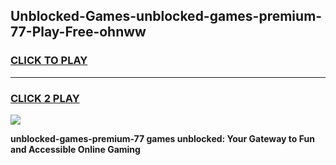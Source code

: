 
## Unblocked-Games-unblocked-games-premium-77-Play-Free-ohnww
<h3>
<a href="https://premium76.site?title=unblocked-games-premium-77&ref=18A1">CLICK TO PLAY</a></h3>
<hr>

<h3>
<a href="https://premium76.site?title=unblocked-games-premium-77&ref=18A1">CLICK 2 PLAY</a>
  
</h3>

<a href="https://premium76.site?title=unblocked-games-premium-77&ref=18A1"><img src="https://clearcache.store/games.png"></a>


**unblocked-games-premium-77 games unblocked: Your Gateway to Fun and Accessible Online Gaming**
